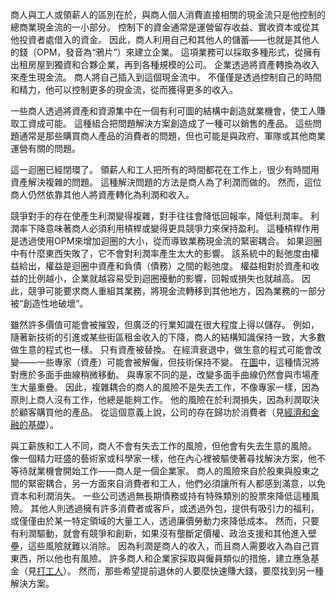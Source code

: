 商人與工人或領薪人的區別在於，與商人個人消費直接相關的現金流只是他控制的總商業現金流的一小部分。
控制下的資金通常是運營留存收益、實收資本或從其他投資者處借入的資金。
因此，商人利用自己和其他人的儲蓄——也就是其他人的錢（OPM，發音為“鴉片”）來建立企業。
這項業務可以採取多種形式，從擁有出租房屋到獨資和合夥企業，再到各種規模的公司。
企業透過將資產轉換為收入來產生現金流。
商人將自己插入到這個現金流中。
不僅僅是透過控制自己的時間和精力，他可以控制更多的現金流，從而獲得更多的收入。

一些商人透過將資產和資源集中在一個有利可圖的結構中創造就業機會，使工人賺取工資成可能。
這種組合把問題解決方案創造成了一種可以銷售的產品。
這些問題通常是那些購買商人產品的消費者的問題，但也可能是與政府、軍隊或其他商業運營有關的問題。

這一迴圈已經閉環了。
領薪人和工人把所有的時間都花在工作上，很少有時間用資產解決複雜的問題。
這種解決問題的方法是商人為了利潤而做的。
然而，這位商人仍然依靠其他人將資產轉化為利潤和收入。

競爭對手的存在使產生利潤變得複雜，對手往往會降低回報率，降低利潤率。
利潤率下降意味著商人必須利用槓桿或變得更具競爭力來保持盈利。
這種槓桿作用是透過使用OPM來增加迴圈的大小，從而導致業務現金流的緊密耦合。
如果迴圈中有什麼東西失敗了，它不會對利潤率產生太大的影響。
該系統中的鬆弛度由權益給出，權益是迴圈中資產和負債（債務）之間的鬆弛度。
權益相對於資產和收益的比例越小，企業就越容易受到迴圈擾動的影響，回報或損失也就越高。
因此，競爭可能要求商人重組其業務，將現金流轉移到其他地方，因為業務的一部分被“創造性地破壞”。

雖然許多價值可能會被摧毀，但廣泛的行業知識在很大程度上得以儲存。
例如，隨著新技術的引進或某些街區租金收入的下降，商人的結構知識保持一致，大多數做生意的程式也一樣。
只有資產被替換。
在經濟衰退中，做生意的程式可能會改變——一些專家（資產）可能會被解僱，但技術保持不變。
在[圖]()中，這種情況將對應於多面手曲線稍微移動。
與專家不同的是，改變多面手曲線仍然會與市場產生大量重疊。
因此，複雜耦合的商人的風險不是失去工作，不像專家一樣，因為原則上商人沒有工作，他總是能夠工作。
他的風險在於利潤損失，因為利潤取決於顧客購買他的產品。
從這個意義上說，公司的存在歸功於消費者（見[經濟和金融的基礎]()）。

與工薪族和工人不同，商人不會有失去工作的風險，但他會有失去生意的風險。
像一個精力旺盛的藝術家或科學家一樣，他在內心裡被驅使著尋找解決方案，他不等待就業機會開始工作——商人是一個企業家。
商人的風險來自於股東與股東之間的緊密耦合，另一方面來自消費者和工人，他們必須讓所有人都感到滿意，以免資本和利潤消失。
一些公司透過無長期債務或持有特殊類別的股票來降低這種風險。
其他人則透過擁有許多消費者或客戶，或透過外包，提供有吸引力的福利，或僅僅由於某一特定領域的大量工人，透過廉價勞動力來降低成本。
然而，只要有利潤驅動，就會有競爭和創新，如果沒有壟斷定價權、政治支援和其他進入壁壘，這些風險就難以消除。
因為利潤是商人的收入，而且商人需要收入為自己買東西，所以他也有風險。
許多商人和企業家採取與僱員類似的措施，建立應急基金（見[打工人]()）。
然而，那些希望提前退休的人要麼快速賺大錢，要麼找到另一種解決方案。